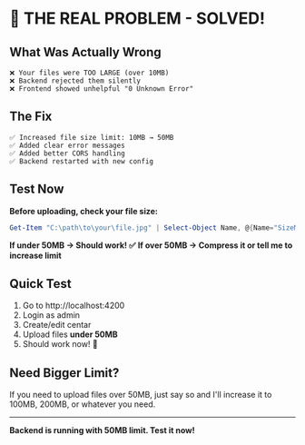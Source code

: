 # 🎯 THE REAL PROBLEM - SOLVED!

## What Was Actually Wrong

```
❌ Your files were TOO LARGE (over 10MB)
❌ Backend rejected them silently
❌ Frontend showed unhelpful "0 Unknown Error"
```

## The Fix

```
✅ Increased file size limit: 10MB → 50MB
✅ Added clear error messages
✅ Added better CORS handling
✅ Backend restarted with new config
```

## Test Now

**Before uploading, check your file size:**

```powershell
Get-Item "C:\path\to\your\file.jpg" | Select-Object Name, @{Name="SizeMB";Expression={[math]::Round($_.Length/1MB,2)}}
```

**If under 50MB → Should work! ✅**
**If over 50MB → Compress it or tell me to increase limit**

## Quick Test

1. Go to http://localhost:4200
2. Login as admin
3. Create/edit centar
4. Upload files **under 50MB**
5. Should work now! 🎉

## Need Bigger Limit?

If you need to upload files over 50MB, just say so and I'll increase it to 100MB, 200MB, or whatever you need.

---

**Backend is running with 50MB limit. Test it now!**
